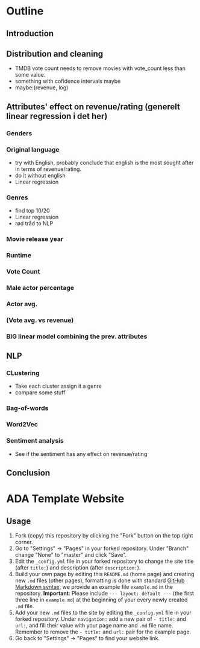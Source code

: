 # Outline
## Introduction
## Distribution and cleaning
- TMDB vote count needs to remove movies with vote_count less than some value.
- something with cofidence intervals maybe
- maybe:(revenue, log)
## Attributes' effect on revenue/rating (generelt linear regression i det her)
### Genders
### Original language
- try with English, probably conclude that english is the most sought after in terms of revenue/rating.
- do it without english
- Linear regression
### Genres
- find top 10/20
- Linear regression
- rød tråd to NLP
### Movie release year
### Runtime
### Vote Count
### Male actor percentage
### Actor avg.
### (Vote avg. vs revenue)
### BIG linear model combining the prev. attributes
## NLP
### CLustering
- Take each cluster assign it a genre
- compare some stuff
### Bag-of-words 
### Word2Vec
### Sentiment analysis
- See if the sentiment has any effect on revenue/rating

## Conclusion


# ADA Template Website
## Usage
1. Fork (copy) this repository by clicking the "Fork" button on the top right corner.
2. Go to "Settings" -> "Pages" in your forked repository. Under "Branch" change "None" to "master" and click "Save".
3. Edit the `_config.yml` file in your forked repository to change the site title (after `title:`) and description (after `description:`).
4. Build your own page by editing this `README.md` (home page) and creating new `.md` files (other pages), formatting is done with standard [GitHub Markdown syntax](https://docs.github.com/en/get-started/writing-on-github/getting-started-with-writing-and-formatting-on-github/basic-writing-and-formatting-syntax), we provide an example file `example.md` in the repository.
**Important**: Please include ```--- layout: default ---``` (the first three line in `example.md`) at the beginning of your every newly created `.md` file.
5. Add your new `.md` files to the site by editing the `_config.yml` file in your forked repository. Under `navigation:` add a new pair of `- title:` and `url:`, and fill their value with your page name and `.md` file name. Remember to remove the `- title:` and `url:` pair for the example page.
6. Go back to "Settings" -> "Pages" to find your website link.
